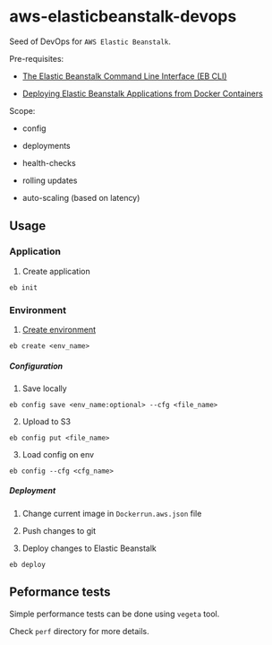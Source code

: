 # aws-elasticbeanstalk-devops

Seed of DevOps for `AWS Elastic Beanstalk`.

Pre-requisites:

* [The Elastic Beanstalk Command Line Interface (EB CLI)](http://docs.aws.amazon.com/elasticbeanstalk/latest/dg/eb-cli3.html)

* [Deploying Elastic Beanstalk Applications from Docker Containers](http://docs.aws.amazon.com/elasticbeanstalk/latest/dg/create_deploy_docker.html)

Scope:

* config

* deployments

* health-checks

* rolling updates

* auto-scaling (based on latency)

## Usage

### Application

1) Create application

```
eb init
```

### Environment

1) [Create environment](http://docs.aws.amazon.com/elasticbeanstalk/latest/dg/eb3-create.html)

```
eb create <env_name>
```

##### Configuration

1) Save locally

```
eb config save <env_name:optional> --cfg <file_name>
```

2) Upload to S3

```
eb config put <file_name>
```

3) Load config on env

```
eb config --cfg <cfg_name>
```

##### Deployment

1) Change current image in `Dockerrun.aws.json` file
 
2) Push changes to git

3) Deploy changes to Elastic Beanstalk

```
eb deploy
```

## Peformance tests

Simple performance tests can be done using `vegeta` tool.

Check `perf` directory for more details.